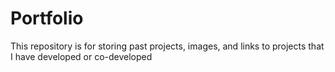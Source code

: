 # Portfolio
This repository is for storing past projects, images, and links to projects that I have developed or co-developed
